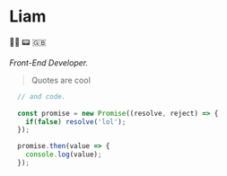 # Liam

:guardsman: :pager: :gb:

_Front-End Developer._

> Quotes are cool

```js
  // and code.
  
  const promise = new Promise((resolve, reject) => {
    if(false) resolve('lol');
  });

  promise.then(value => { 
    console.log(value);
  });
```